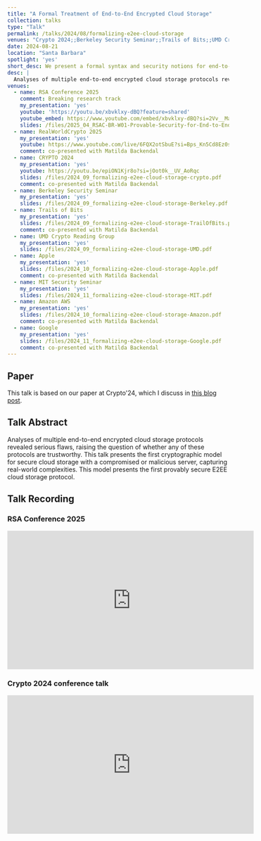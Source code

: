 ```yaml
---
title: "A Formal Treatment of End-to-End Encrypted Cloud Storage"
collection: talks
type: "Talk"
permalink: /talks/2024/08/formalizing-e2ee-cloud-storage
venues: "Crypto 2024;;Berkeley Security Seminar;;Trails of Bits;;UMD Crypto Reading Group;;Apple;;MIT Security Seminar;;Amazon AWS;;Google"
date: 2024-08-21
location: "Santa Barbara"
spotlight: 'yes'
short_desc: We present a formal syntax and security notions for end-to-end encrypted cloud storage and design the first, provably secure protocol for this widespread application.
desc: |
  Analyses of multiple end-to-end encrypted cloud storage protocols revealed serious flaws, raising the question of whether any of these protocols are trustworthy. This talk will present the first cryptographic model for secure cloud storage with a compromised or malicious server, capturing real-world complexities. This model presents the first provably secure E2EE cloud storage protocol.
venues:
  - name: RSA Conference 2025
    comment: Breaking research track
    my_presentation: 'yes'
    youtube: 'https://youtu.be/xbvklxy-dBQ?feature=shared'
    youtube_embed: https://www.youtube.com/embed/xbvklxy-dBQ?si=2Vv__MaCHQBh6TLY
    slides: /files/2025_04_RSAC-BR-W01-Provable-Security-for-End-to-End-Encrypted-Cloud-Storage-print.pdf
  - name: RealWorldCrypto 2025
    my_presentation: 'yes'
    youtube: https://www.youtube.com/live/6FQX2otSbuE?si=Bps_Kn5Cd8Ez0svw&t=488
    comment: co-presented with Matilda Backendal
  - name: CRYPTO 2024
    my_presentation: 'yes'
    youtube: https://youtu.be/epiON1Kjr8o?si=jOot0k__UV_AoRqc
    slides: /files/2024_09_formalizing-e2ee-cloud-storage-crypto.pdf
    comment: co-presented with Matilda Backendal
  - name: Berkeley Security Seminar
    my_presentation: 'yes'
    slides: /files/2024_09_formalizing-e2ee-cloud-storage-Berkeley.pdf
  - name: Trails of Bits
    my_presentation: 'yes'
    slides: /files/2024_09_formalizing-e2ee-cloud-storage-TrailOfBits.pdf
    comment: co-presented with Matilda Backendal
  - name: UMD Crypto Reading Group
    my_presentation: 'yes'
    slides: /files/2024_09_formalizing-e2ee-cloud-storage-UMD.pdf
  - name: Apple
    my_presentation: 'yes'
    slides: /files/2024_10_formalizing-e2ee-cloud-storage-Apple.pdf
    comment: co-presented with Matilda Backendal
  - name: MIT Security Seminar
    my_presentation: 'yes'
    slides: /files/2024_11_formalizing-e2ee-cloud-storage-MIT.pdf
  - name: Amazon AWS
    my_presentation: 'yes'
    slides: /files/2024_10_formalizing-e2ee-cloud-storage-Amazon.pdf
    comment: co-presented with Matilda Backendal
  - name: Google
    my_presentation: 'yes'
    slides: /files/2024_11_formalizing-e2ee-cloud-storage-Google.pdf
    comment: co-presented with Matilda Backendal
---
```



## Paper

This talk is based on our paper at Crypto'24, which I discuss in [this blog post](/posts/2024/08/e2ee-cloud-storage-security-notions).

## Talk Abstract

Analyses of multiple end-to-end encrypted cloud storage protocols revealed serious flaws, raising the question of whether any of these protocols are trustworthy. This talk presents the first cryptographic model for secure cloud storage with a compromised or malicious server, capturing real-world complexities. This model presents the first provably secure E2EE cloud storage protocol.

## Talk Recording

### RSA Conference 2025

<iframe width="560" height="315" src="https://www.youtube.com/embed/xbvklxy-dBQ?si=2Vv__MaCHQBh6TLY" title="RSAC: A Formal Treatment of End-to-End Encrypted Cloud Storage" frameborder="0" allow="accelerometer; autoplay; clipboard-write; encrypted-media; gyroscope; picture-in-picture; web-share" referrerpolicy="strict-origin-when-cross-origin" allowfullscreen></iframe>

### Crypto 2024 conference talk

<iframe width="560" height="315" src="https://www.youtube.com/embed/epiON1Kjr8o?si=VIaXXZBng7gYdXFq&amp;start=1106" title="Crypto: A Formal Treatment of End-to-End Encrypted Cloud Storage" frameborder="0" allow="accelerometer; autoplay; clipboard-write; encrypted-media; gyroscope; picture-in-picture; web-share" referrerpolicy="strict-origin-when-cross-origin" allowfullscreen></iframe>
